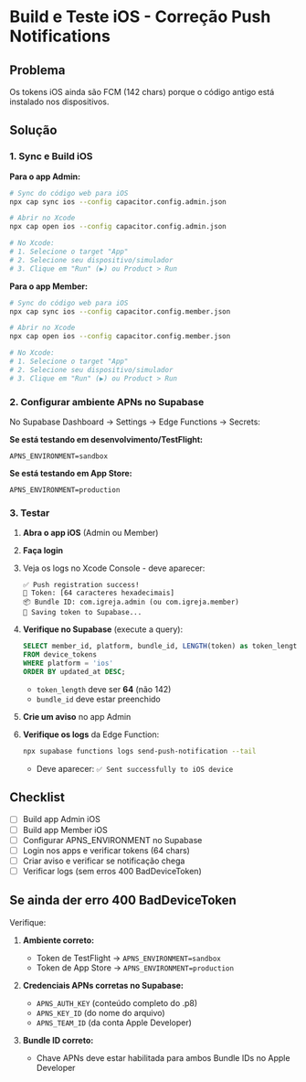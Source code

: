 # Build e Teste iOS - Correção Push Notifications

## Problema
Os tokens iOS ainda são FCM (142 chars) porque o código antigo está instalado nos dispositivos.

## Solução

### 1. Sync e Build iOS

**Para o app Admin:**
```bash
# Sync do código web para iOS
npx cap sync ios --config capacitor.config.admin.json

# Abrir no Xcode
npx cap open ios --config capacitor.config.admin.json

# No Xcode:
# 1. Selecione o target "App"
# 2. Selecione seu dispositivo/simulador
# 3. Clique em "Run" (▶️) ou Product > Run
```

**Para o app Member:**
```bash
# Sync do código web para iOS
npx cap sync ios --config capacitor.config.member.json

# Abrir no Xcode
npx cap open ios --config capacitor.config.member.json

# No Xcode:
# 1. Selecione o target "App"
# 2. Selecione seu dispositivo/simulador
# 3. Clique em "Run" (▶️) ou Product > Run
```

### 2. Configurar ambiente APNs no Supabase

No Supabase Dashboard → Settings → Edge Functions → Secrets:

**Se está testando em desenvolvimento/TestFlight:**
```
APNS_ENVIRONMENT=sandbox
```

**Se está testando em App Store:**
```
APNS_ENVIRONMENT=production
```

### 3. Testar

1. **Abra o app iOS** (Admin ou Member)
2. **Faça login**
3. Veja os logs no Xcode Console - deve aparecer:
   ```
   ✅ Push registration success!
   🔑 Token: [64 caracteres hexadecimais]
   📦 Bundle ID: com.igreja.admin (ou com.igreja.member)
   💾 Saving token to Supabase...
   ```

4. **Verifique no Supabase** (execute a query):
   ```sql
   SELECT member_id, platform, bundle_id, LENGTH(token) as token_length
   FROM device_tokens 
   WHERE platform = 'ios' 
   ORDER BY updated_at DESC;
   ```
   - `token_length` deve ser **64** (não 142)
   - `bundle_id` deve estar preenchido

5. **Crie um aviso** no app Admin
6. **Verifique os logs** da Edge Function:
   ```bash
   npx supabase functions logs send-push-notification --tail
   ```
   - Deve aparecer: `✅ Sent successfully to iOS device`

## Checklist

- [ ] Build app Admin iOS
- [ ] Build app Member iOS  
- [ ] Configurar APNS_ENVIRONMENT no Supabase
- [ ] Login nos apps e verificar tokens (64 chars)
- [ ] Criar aviso e verificar se notificação chega
- [ ] Verificar logs (sem erros 400 BadDeviceToken)

## Se ainda der erro 400 BadDeviceToken

Verifique:
1. **Ambiente correto:**
   - Token de TestFlight → `APNS_ENVIRONMENT=sandbox`
   - Token de App Store → `APNS_ENVIRONMENT=production`

2. **Credenciais APNs corretas no Supabase:**
   - `APNS_AUTH_KEY` (conteúdo completo do .p8)
   - `APNS_KEY_ID` (do nome do arquivo)
   - `APNS_TEAM_ID` (da conta Apple Developer)

3. **Bundle ID correto:**
   - Chave APNs deve estar habilitada para ambos Bundle IDs no Apple Developer
